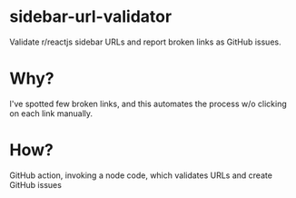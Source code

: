 # sidebar-url-validator
Validate r/reactjs sidebar URLs and report broken links as GitHub issues.

# Why?

I've spotted few broken links, and this automates the process w/o clicking on each link manually.

# How?

GitHub action, invoking a node code, which validates URLs and create GitHub issues
